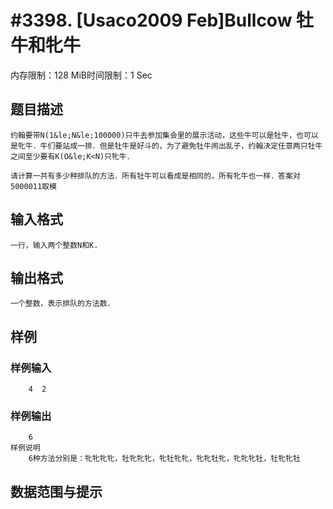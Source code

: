 # #3398. [Usaco2009 Feb]Bullcow  牡牛和牝牛

内存限制：128 MiB时间限制：1 Sec

## 题目描述

    约翰要带N(1&le;N&le;100000)只牛去参加集会里的展示活动，这些牛可以是牡牛，也可以是牝牛．牛们要站成一排．但是牡牛是好斗的，为了避免牡牛闹出乱子，约翰决定任意两只牡牛之间至少要有K(O&le;K<N)只牝牛．

    请计算一共有多少种排队的方法．所有牡牛可以看成是相同的，所有牝牛也一样．答案对5000011取模

## 输入格式

    一行，输入两个整数N和K.

## 输出格式

 

    一个整数，表示排队的方法数．

## 样例

### 样例输入

    
        4  2
    
    

### 样例输出

    
        6
    样例说明
        6种方法分别是：牝牝牝牝，牡牝牝牝，牝牡牝牝，牝牝牡牝，牝牝牝牡，牡牝牝牡
    

## 数据范围与提示
